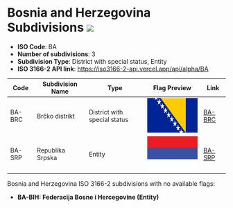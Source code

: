 # Bosnia and Herzegovina Subdivisions ![](https://flagcdn.com/h40/ba.png)

- **ISO Code**: BA
- **Number of subdivisions**: 3
- **Subdivision Type**: District with special status, Entity
- **ISO 3166-2 API link**: https://iso3166-2-api.vercel.app/api/alpha/BA

| Code  | Subdivision Name         | Type | Flag Preview | Link |
|-------|--------------------------|--------------| -------------- |----------|
| BA-BRC | Brčko distrikt | District with special status | <img src='https://raw.githubusercontent.com/amckenna41/iso3166-flag-icons/main/iso3166-2-icons/BA/BA-BRC.svg' height='80'> | [BA-BRC](https://github.com/amckenna41/iso3166-flag-icons/blob/main/iso3166-2-icons/BA/BA-BRC.svg) |
| BA-SRP | Republika Srpska | Entity | <img src='https://raw.githubusercontent.com/amckenna41/iso3166-flag-icons/main/iso3166-2-icons/BA/BA-SRP.svg' height='80'> | [BA-SRP](https://github.com/amckenna41/iso3166-flag-icons/blob/main/iso3166-2-icons/BA/BA-SRP.svg) |

Bosnia and Herzegovina ISO 3166-2 subdivisions with no available flags:

* **BA-BIH: Federacija Bosne i Hercegovine (Entity)**